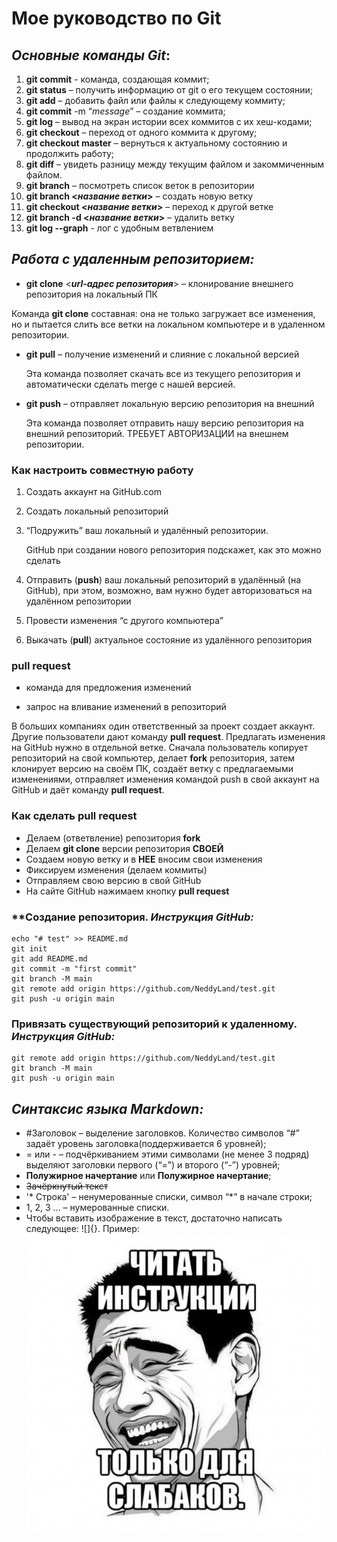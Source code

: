 # **Мое руководство по Git**
## ***Основные команды Git***:

1. **git commit** - команда, создающая коммит;
2. **git status** – получить информацию от git о его текущем состоянии;
3. **git add** – добавить файл или файлы к следующему коммиту;
4. **git commit** -m “*message*” – создание коммита;
5. **git log** – вывод на экран истории всех коммитов с их хеш-кодами;
6. **git checkout** – переход от одного коммита к другому;
7. **git checkout master** – вернуться к актуальному состоянию и продолжить работу;
8. **git diff** – увидеть разницу между текущим файлом и закоммиченным файлом.
9. **git branch** – посмотреть список веток в репозитории
10. **git branch <***название ветки***>** – создать новую ветку
11. **git checkout <***название ветки***>** – переход к другой ветке
12. **git branch -d <***название ветки***>** – удалить ветку
13. **git log --graph** - лог с удобным ветвлением

## ***Работа с удаленным репозиторием:***

* **git clone** <***url-адрес репозитория***> – клонирование внешнего репозитория на
локальный ПК

Команда **git clone** составная: она не только загружает все изменения, но и пытается слить все ветки на локальном компьютере и в удаленном репозитории.

* **git pull** – получение изменений и слияние с локальной версией

    Эта команда позволяет скачать все из текущего репозитория и автоматически
сделать merge с нашей версией.

* **git push** – отправляет локальную версию репозитория на внешний

    Эта команда позволяет отправить нашу версию репозитория на внешний репозиторий. ТРЕБУЕТ АВТОРИЗАЦИИ на внешнем репозитории.

### **Как настроить совместную работу**

1. Создать аккаунт на GitHub.com
2. Создать локальный репозиторий
3. “Подружить” ваш локальный и удалённый репозитории. 

    GitHub при создании нового репозитория подскажет, как это можно сделать

4. Отправить (**push**) ваш локальный репозиторий в удалённый (на GitHub), при этом, возможно, вам нужно будет авторизоваться на удалённом репозитории
5. Провести изменения “с другого компьютера”
6. Выкачать (**pull**) актуальное состояние из удалённого репозитория

### **pull request**

* команда для предложения изменений

* запрос на вливание изменений в репозиторий

В больших компаниях один ответственный за проект создает аккаунт. Другие пользователи дают
команду **pull request**. Предлагать изменения на GitHub нужно в отдельной ветке. Сначала
пользователь копирует репозиторий на свой компьютер, делает **fork** репозитория, затем
клонирует версию на своём ПК, создаёт ветку с предлагаемыми изменениями, отправляет
изменения командой push в свой аккаунт на GitHub и даёт команду **pull request**.

### **Как сделать pull request**

* Делаем (ответвление) репозитория **fork**
* Делаем **git clone** версии репозитория **СВОЕЙ**
* Создаем новую ветку и в **НЕЕ** вносим свои изменения
* Фиксируем изменения (делаем коммиты)
* Отправляем свою версию в свой GitHub
* На сайте GitHub нажимаем кнопку **pull request**

### **Создание репозитория. ***Инструкция GitHub:***
    echo "# test" >> README.md
    git init
    git add README.md
    git commit -m "first commit"
    git branch -M main
    git remote add origin https://github.com/NeddyLand/test.git
    git push -u origin main

### **Привязать существующий репозиторий к удаленному. ***Инструкция GitHub:*****
    git remote add origin https://github.com/NeddyLand/test.git
    git branch -M main
    git push -u origin main

## ***Синтаксис языка Markdown:***
* #Заголовок – выделение заголовков. Количество символов “#” задаёт уровень заголовка(поддерживается 6 уровней);
* = или - – подчёркиванием этими символами (не менее 3 подряд) выделяют заголовки первого
(“=”) и второго (“-”) уровней;
* **Полужирное начертание** или __Полужирное начертание__;
* ~~Зачёркнутый текст~~
* '* Строка' – ненумерованные списки, символ “*” в начале строки;
* 1, 2, 3 … – нумерованные списки.
* Чтобы вставить изображение в текст, достаточно написать следующее: ![]{}. Пример: ![Читай инструкции!](instruction.jpg)
